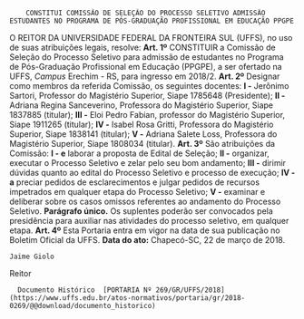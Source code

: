         CONSTITUI COMISSÃO DE SELEÇÃO DO PROCESSO SELETIVO ADMISSÃO ESTUDANTES NO PROGRAMA DE PÓS-GRADUAÇÃO PROFISSIONAL EM EDUCAÇÃO PPGPE  

 O REITOR DA UNIVERSIDADE FEDERAL DA FRONTEIRA SUL (UFFS), no uso de suas atribuições legais, resolve:   **Art. 1º** CONSTITUIR a Comissão de Seleção do Processo Seletivo para admissão de estudantes no Programa de Pós-Graduação Profissional em Educação (PPGPE), a ser ofertado na UFFS, *Campus* Erechim - RS, para ingresso em 2018/2.   **Art. 2º** Designar como membros da referida Comissão, os seguintes docentes: **I -** Jerônimo Sartori, Professor do Magistério Superior, Siape 1785648 (Presidente); **II -** Adriana Regina Sanceverino, Professora do Magistério Superior, Siape 1837885 (titular); **III -** Eloi Pedro Fabian, professor do Magistério Superior, Siape 1911265 (titular); **IV -** Isabel Rosa Gritti, Professora do Magistério Superior, Siape 1838141 (titular); **V -** Adriana Salete Loss, Professora do Magistério Superior, Siape 1808034 (titular).   **Art. 3º** São atribuições da Comissão: **I - e** laborar a proposta de Edital de Seleção; **II -** organizar, executar o Processo Seletivo e zelar pelo seu bom andamento; **III -** dirimir dúvidas quanto ao edital do Processo Seletivo e processo de execução; **IV - a** preciar pedidos de esclarecimentos e julgar pedidos de recursos impetrados em qualquer etapa do Processo Seletivo; **V -** examinar e deliberar sobre os casos omissos referentes ao andamento do Processo Seletivo. **Parágrafo único.** Os suplentes poderão ser convocados pela presidência para auxiliar nas atividades do processo seletivo, em qualquer etapa.   **Art. 4º** Esta Portaria entra em vigor na data de sua publicação no Boletim Oficial da UFFS.      **Data do ato:** Chapecó-SC, 22 de março de 2018.   
 

    Jaime Giolo   
 Reitor 

      Documento Histórico  [PORTARIA Nº 269/GR/UFFS/2018](https://www.uffs.edu.br/atos-normativos/portaria/gr/2018-0269/@@download/documento_historico)     
      
